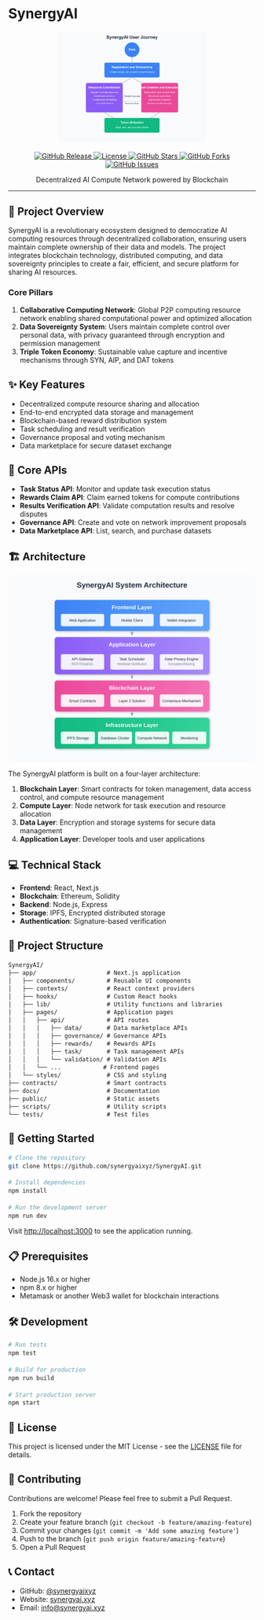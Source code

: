 # SynergyAI

<div align="center">
  <img src="public/images/process-flow.png" alt="SynergyAI Logo" width="300"/>
  <br>
  <br>
  <a href="https://github.com/synergyaixyz/SynergyAI/releases">
    <img src="https://img.shields.io/github/v/release/synergyaixyz/SynergyAI?include_prereleases&style=flat-square" alt="GitHub Release">
  </a>
  <a href="https://github.com/synergyaixyz/SynergyAI/blob/main/LICENSE">
    <img src="https://img.shields.io/github/license/synergyaixyz/SynergyAI?style=flat-square" alt="License">
  </a>
  <a href="https://github.com/synergyaixyz/SynergyAI/stargazers">
    <img src="https://img.shields.io/github/stars/synergyaixyz/SynergyAI?style=flat-square" alt="GitHub Stars">
  </a>
  <a href="https://github.com/synergyaixyz/SynergyAI/network/members">
    <img src="https://img.shields.io/github/forks/synergyaixyz/SynergyAI?style=flat-square" alt="GitHub Forks">
  </a>
  <a href="https://github.com/synergyaixyz/SynergyAI/issues">
    <img src="https://img.shields.io/github/issues/synergyaixyz/SynergyAI?style=flat-square" alt="GitHub Issues">
  </a>
</div>

<p align="center">Decentralized AI Compute Network powered by Blockchain</p>

---

## 📖 Project Overview

SynergyAI is a revolutionary ecosystem designed to democratize AI computing resources through decentralized collaboration, ensuring users maintain complete ownership of their data and models. The project integrates blockchain technology, distributed computing, and data sovereignty principles to create a fair, efficient, and secure platform for sharing AI resources.

### Core Pillars
1. **Collaborative Computing Network**: Global P2P computing resource network enabling shared computational power and optimized allocation
2. **Data Sovereignty System**: Users maintain complete control over personal data, with privacy guaranteed through encryption and permission management
3. **Triple Token Economy**: Sustainable value capture and incentive mechanisms through SYN, AIP, and DAT tokens

## ✨ Key Features

- Decentralized compute resource sharing and allocation
- End-to-end encrypted data storage and management
- Blockchain-based reward distribution system
- Task scheduling and result verification
- Governance proposal and voting mechanism
- Data marketplace for secure dataset exchange

## 🔌 Core APIs

- **Task Status API**: Monitor and update task execution status
- **Rewards Claim API**: Claim earned tokens for compute contributions
- **Results Verification API**: Validate computation results and resolve disputes
- **Governance API**: Create and vote on network improvement proposals
- **Data Marketplace API**: List, search, and purchase datasets

## 🏗️ Architecture

<div align="center">
  <img src="public/images/system-architecture.svg" alt="SynergyAI Architecture" width="800"/>
</div>

The SynergyAI platform is built on a four-layer architecture:

1. **Blockchain Layer**: Smart contracts for token management, data access control, and compute resource management
2. **Compute Layer**: Node network for task execution and resource allocation
3. **Data Layer**: Encryption and storage systems for secure data management
4. **Application Layer**: Developer tools and user applications

## 💻 Technical Stack

- **Frontend**: React, Next.js
- **Blockchain**: Ethereum, Solidity
- **Backend**: Node.js, Express
- **Storage**: IPFS, Encrypted distributed storage
- **Authentication**: Signature-based verification

## 📁 Project Structure

```
SynergyAI/
├── app/                    # Next.js application
│   ├── components/         # Reusable UI components
│   ├── contexts/           # React context providers
│   ├── hooks/              # Custom React hooks
│   ├── lib/                # Utility functions and libraries
│   ├── pages/              # Application pages
│   │   ├── api/            # API routes
│   │   │   ├── data/       # Data marketplace APIs
│   │   │   ├── governance/ # Governance APIs
│   │   │   ├── rewards/    # Rewards APIs
│   │   │   ├── task/       # Task management APIs
│   │   │   └── validation/ # Validation APIs
│   │   └── ...            # Frontend pages
│   └── styles/             # CSS and styling
├── contracts/              # Smart contracts
├── docs/                   # Documentation
├── public/                 # Static assets
├── scripts/                # Utility scripts
└── tests/                  # Test files
```

## 🚀 Getting Started

```bash
# Clone the repository
git clone https://github.com/synergyaixyz/SynergyAI.git

# Install dependencies
npm install

# Run the development server
npm run dev
```

Visit [http://localhost:3000](http://localhost:3000) to see the application running.

## 📋 Prerequisites

- Node.js 16.x or higher
- npm 8.x or higher
- Metamask or another Web3 wallet for blockchain interactions

## 🛠️ Development

```bash
# Run tests
npm test

# Build for production
npm run build

# Start production server
npm start
```

## 📜 License

This project is licensed under the MIT License - see the [LICENSE](LICENSE) file for details.

## 🤝 Contributing

Contributions are welcome! Please feel free to submit a Pull Request.

1. Fork the repository
2. Create your feature branch (`git checkout -b feature/amazing-feature`)
3. Commit your changes (`git commit -m 'Add some amazing feature'`)
4. Push to the branch (`git push origin feature/amazing-feature`)
5. Open a Pull Request

## 📞 Contact

- GitHub: [@synergyaixyz](https://github.com/synergyaixyz)
- Website: [synergyai.xyz](https://synergyai.xyz)
- Email: info@synergyai.xyz
